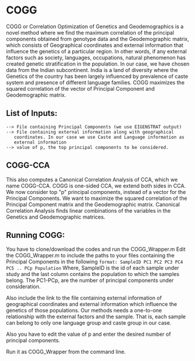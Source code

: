 # COGG
COGG or Correlation Optimization of Genetics and Geodemographics is a novel method where we find the 
maximum correlation of the principal components obtained from genotype data and the Geodemographic matrix,
which consists of Geographical coordinates and external information that influence the genetics of a particular 
region. In other words, if any external factors such as society, languages, occupations, natural phenomenon
has created genetic stratification in the population. 
In our case, we have chosen data from the Indian subcontinent. India is a land of diversity where the Genetics 
of the country has been largely influenced by prevalence of caste system and presence of different language 
families. 
COGG maximizes the squared correlation of the vector of Principal Component and Geodemographic matrix.


## List of Inputs: 
 ````
--> File containing Principal Components (we use EIGENSTRAT output)
--> File containing external information along with geographical
    coordinates. In our case we use Caste and Language information as
    external information
--> value of p, the top principal components to be considered. 
```` 

## COGG-CCA
This also computes a Canonical Correlation Analysis of CCA, which we name COGG-CCA. COGG is one-sided CCA, 
we extend both sides in CCA. We now consider top "p" principal components, instead of a vector for the 
Principal Components. We want to maximize the squared correlation of the Principal Component matrix and 
the Geodemographic matrix. Canonical Correlation Analysis finds linear combinations of the variables 
in the Genetics and Geodemographic matrices.

## Running COGG: 

You have to clone/download the codes and run the COGG_Wrapper.m 
Edit the COGG_Wrapper.m to include the paths to your files containing the Principal Components in the following
````format: SampleID PC1 PC2 PC3 PC4 PC5 .. PCp Population````
Where, SampleID is the id of each sample under study and the last column contains the population to which the 
samples belong. The PC1-PCp, are the number of principal components under consideration. 

Also include the link to the file containing external information of geographical coordinates and external 
information which influence the genetics of those populations. Our methods needs a one-to-one relationship
with the external factors and the sample. That is, each sample can belong to only one language group and caste 
group in our case. 

Also you have to edit the value of p and enter the desired number of principal components. 

Run it as COGG_Wrapper from the command line. 
